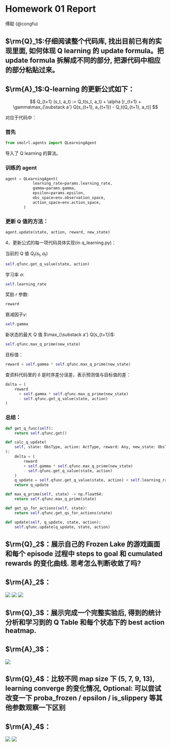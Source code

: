 # Homework 01 Report

傅聪 (@congfu)

## $\rm{Q}_1$:仔细阅读整个代码库, 找出目前已有的实现里面, 如何体现 Q learning 的 update formula。把 update formula 拆解成不同的部分, 把源代码中相应的部分粘贴过来。

## $\rm{A}_1$:Q-learning 的更新公式如下：

$$
Q_{t+1} (s_t, a_t) := Q_t(s_t, a_t) + \alpha [r_{t+1} + \gamma\max_{\substack a'} Q(s_{t+1}, a_{t+1}) - Q_t(Q_{t+1}, a_t)]
$$

对应于代码中：

### 首先

```py
from smolrl.agents import QLearningAgent
```

导入了 Q learning 的算法。

### 训练的 agent

```py
agent = QLearningAgent(
            learning_rate=params.learning_rate,
            gamma=params.gamma,
            epsilon=params.epsilon,
            obs_space=env.observation_space,
            action_space=env.action_space,
        )
```

### 更新 Q 值的方法：

```py
agent.update(state, action, reward, new_state)
```

4、更新公式的每一项代码具体实现(in q_learning.py)：

当前的 Q 值 $Q_t(s_t, a_t)$

```py
self.qfunc.get_q_value(state, action)
```

学习率 $\alpha$:

```py
self.learning_rate
```

奖励 $r$ 参数:

```py
reward
```

衰减因子$\gamma$:

```py
self.gamma
```

新状态的最大 Q 值 $\max_{\substack a'} Q(s_{t+1})$:

```py
self.qfunc.max_q_prime(new_state)
```

目标值：

```py
reward + self.gamma * self.qfunc.max_q_prime(new_state)
```

查资料代码里的 $\delta$ 是时序差分误差，表示预测值与目标值的差：

```py
delta = (
    reward
      + self.gamma * self.qfunc.max_q_prime(new_state)
      - self.qfunc.get_q_value(state, action)
)
```

### 总结：

```py
def get_q_func(self):
    return self.qfunc.get()

def calc_q_update(
    self, state: ObsType, action: ActType, reward: Any, new_state: ObsType
):
    delta = (
        reward
        + self.gamma * self.qfunc.max_q_prime(new_state)
        - self.qfunc.get_q_value(state, action)
    )
    q_update = self.qfunc.get_q_value(state, action) + self.learning_rate * delta
    return q_update

def max_q_prime(self, state) -> np.float64:
    return self.qfunc.max_q_prime(state)

def get_qs_for_actions(self, state):
    return self.qfunc.get_qs_for_actions(state)

def update(self, q_update, state, action):
    self.qfunc.update(q_update, state, action)
```

## $\rm{Q}_2$：展示自己的 Frozen Lake 的游戏画面和每个 episode 过程中 steps to goal 和 cumulated rewards 的变化曲线. 思考怎么判断收敛了吗?

## $\rm{A}_2$：

![](assets/image.png)
![](assets/image-1.png)
![](assets/image-2.png)

## $\rm{Q}_3$：展示完成一个完整实验后, 得到的统计分析和学习到的 Q Table 和每个状态下的 best action heatmap.

## $\rm{A}_3$：

![](assets/image-3.png)

## $\rm{Q}_4$：比较不同 map size 下 (5, 7, 9, 13), learning converge 的变化情况, Optional: 可以尝试改变一下 proba_frozen / epsilon / is_slippery 等其他参数观察一下区别

## $\rm{A}_4$：

![](assets/image4.png)
![](assets/image5.png)
